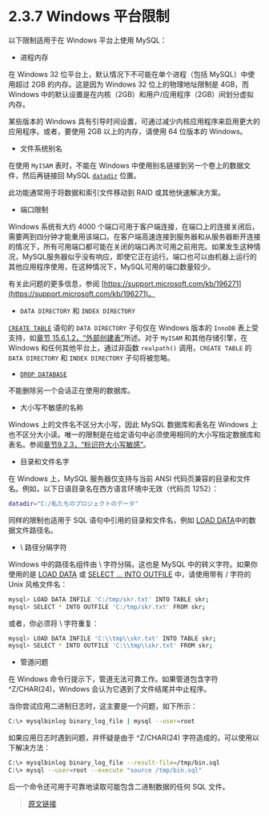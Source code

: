 # 2.3.7 Windows 平台限制

以下限制适用于在 Windows 平台上使用 MySQL：

- 进程内存

在 Windows 32 位平台上，默认情况下不可能在单个进程（包括 MySQL）中使用超过 2GB 的内存。这是因为 Windows 32 位上的物理地址限制是 4GB，而 Windows 中的默认设置是在内核（2GB）和用户/应用程序（2GB）间划分虚拟内存。

某些版本的 Windows 具有引导时间设置，可通过减少内核应用程序来启用更大的应用程序。或者，要使用 2GB 以上的内存，请使用 64 位版本的 Windows。

- 文件系统别名

在使用 `MyISAM` 表时，不能在 Windows 中使用别名链接到另一个卷上的数据文件，然后再链接回 MySQL [`datadir`](/5/5.1/5.1.8/server-system-variables.html) 位置。

此功能通常用于将数据和索引文件移动到 RAID 或其他快速解决方案。

- 端口限制

Windows 系统有大约 4000 个端口可用于客户端连接，在端口上的连接关闭后，需要两到四分钟才能重用该端口。在客户端高速连接到服务器和从服务器断开连接的情况下，所有可用端口都可能在关闭的端口再次可用之前用完。如果发生这种情况，MySQL服务器似乎没有响应，即使它正在运行。端口也可以由机器上运行的其他应用程序使用，在这种情况下，MySQL可用的端口数量较少。

有关此问题的更多信息，参阅 [https://support.microsoft.com/kb/196271](https://support.microsoft.com/kb/196271)。

- `DATA DIRECTORY` 和 `INDEX DIRECTORY`

[`CREATE TABLE`](/13/13.1/13.1.20/create-table.html) 语句的 `DATA DIRECTORY` 子句仅在 Windows 版本的 `InnoDB` 表上受支持，如[章节 15.6.1.2，“外部创建表”](/15/15.6/15.6.1/15.6.1.2/innodb-create-table-external.html)所述。对于 `MyISAM` 和其他存储引擎，在 Windows 和任何其他平台上，通过非函数 `realpath()` 调用，`CREATE TABLE` 的 `DATA DIRECTORY` 和 `INDEX DIRECTORY` 子句将被忽略。

- [`DROP DATABASE`](/13/13.1/13.1.24/drop-database.html)

不能删除另一个会话正在使用的数据库。

- 大小写不敏感的名称

Windows 上的文件名不区分大小写，因此 MySQL 数据库和表名在 Windows 上也不区分大小读。唯一的限制是在给定语句中必须使用相同的大小写指定数据库和表名。参阅[章节9.2.3，“标识符大小写敏感”](/9/9.2/9.2.3/identifier-case-sensitivity.html)。

- 目录和文件名字

在 Windows 上，MySQL 服务器仅支持与当前 ANSI 代码页兼容的目录和文件名。例如，以下日语目录名在西方语言环境中无效（代码页 1252）：

```bash
datadir="C:/私たちのプロジェクトのデータ"
```

同样的限制也适用于 SQL 语句中引用的目录和文件名，例如 [LOAD DATA](/13/13.2/13.2.7/loda-data.html)中的数据文件路径名。

- \ 路径分隔字符

Windows 中的路径名组件由 \ 字符分隔，这也是 MySQL 中的转义字符。如果你使用的是 [LOAD DATA](/13/13.2/13.2.7/loda-data.html) 或 [SELECT ... INTO OUTFILE](/13/13.2/13.2.10/13.2.10.1/select-into.html) 中，请使用带有 / 字符的 Unix 风格文件名：

```bash
mysql> LOAD DATA INFILE 'C:/tmp/skr.txt' INTO TABLE skr;
mysql> SELECT * INTO OUTFILE 'C:/tmp/skr.txt' FROM skr;
```

或者，你必须将 \ 字符重复：

```bash
mysql> LOAD DATA INFILE 'C:\\tmp\\skr.txt' INTO TABLE skr;
mysql> SELECT * INTO OUTFILE 'C:\\tmp\\skr.txt' FROM skr;
```

- 管道问题

在 Windows 命令行提示下，管道无法可靠工作。如果管道包含字符 ^Z/CHAR(24)，Windows 会认为它遇到了文件结尾并中止程序。

当你尝试应用二进制日志时，这主要是一个问题，如下所示：

```bash
C:\> mysqlbinlog binary_log_file | mysql --user=root
```

如果应用日志时遇到问题，并怀疑是由于 ^Z/CHAR(24) 字符造成的，可以使用以下解决方法：

```bash
C:\> mysqlbinlog binary_log_file --result-file=/tmp/bin.sql
C:\> mysql --user=root --execute "source /tmp/bin.sql"
```

后一个命令还可用于可靠地读取可能包含二进制数据的任何 SQL 文件。

> [原文链接](https://dev.mysql.com/doc/refman/8.0/en/windows-restrictions.html)
